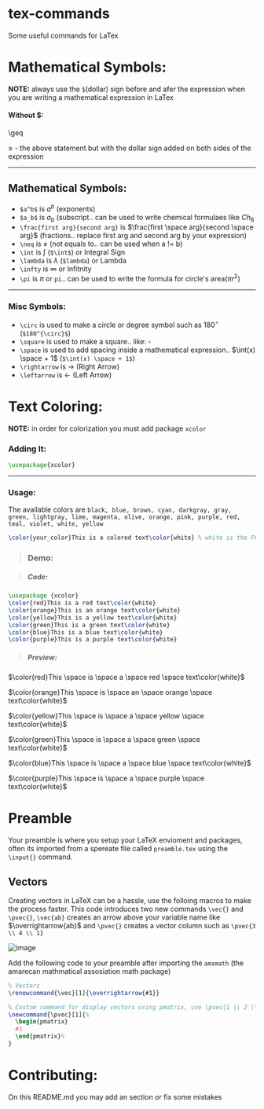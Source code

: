 # tex-commands
Some useful commands for LaTex

# Mathematical Symbols:

**NOTE:** always use the `$`(dollar) sign before and afer the expression when you are writing a mathematical expression in LaTex

#### Without $:
\geq

$\geq$ - the above statement but with the dollar sign added on both sides of the expression

----

## Mathematical Symbols:

- `$a^b$` is $a^b$ (exponents)
- `$a_b$` is $a_b$ (subscript.. can be used to write chemical formulaes like $Ch_6$
- `\frac{first arg}{second arg}` is $\frac{first \space arg}{second \space arg}$ (fractions.. replace first arg and second arg by your expression)
- `\neq` is $\neq$ (not equals to.. can be used when a != b)
- `\int` is $\int$ (`$\int$`) or Integral Sign
- `\lambda` is $\lambda$ (`$lambda`) or Lambda
- `\infty` is $\infty$ or Infitnity
- `\pi` is $\pi$ or `pi`.. can be used to write the formula for circle's area($\pi r^2$)

----

### Misc Symbols:
- `\circ` is used to make a circle or degree symbol such as  $180^{\circ}$ (`$180^{\circ}$`)
- `\square` is used to make a square.. like: $\square$
- `\space` is used to add spacing inside a mathematical expression.. $\int(x) \space + 1$ (`$\int(x) \space + 1$`)
- `\rightarrow` is $\rightarrow$ (Right Arrow)
- `\leftarrow` is $\leftarrow$ (Left Arrow)

# Text Coloring:
**NOTE:** in order for colorization you must add package `xcolor`

### Adding It:
```latex
\usepackage{xcolor}
```

---

### Usage:
The available colors are `black, blue, brown, cyan, darkgray, gray, green, lightgray, lime, magenta, olive, orange, pink, purple, red, teal, violet, white, yellow`

```latex
\color{your_color}This is a colored text\color{white} % white is the FG here
```

> ### Demo:

> ##### Code: 
```latex
\usepackage {xcolor}
\color{red}This is a red text\color{white}
\color{orange}This is an orange text\color{white}
\color{yellow}This is a yellow text\color{white}
\color{green}This is a green text\color{white}
\color{blue}This is a blue text\color{white}
\color{purple}This is a purple text\color{white}
```
> ##### Preview:
$\color{red}This \space is \space a \space red \space text\color{white}$

$\color{orange}This \space is \space an \space orange \space text\color{white}$

$\color{yellow}This \space is \space a \space yellow \space text\color{white}$

$\color{green}This \space is \space a \space green \space text\color{white}$

$\color{blue}This \space is \space a \space blue \space text\color{white}$

$\color{purple}This \space is \space a \space purple \space text\color{white}$

# Preamble
Your preamble is where you setup your LaTeX envioment and packages, often its imported from a spereate file called `preamble.tex` using the `\input{}` command.

## Vectors
Creating vectors in LaTeX can be a hassle, use the folloing macros to make the process faster. This code introduces two new commands `\vec{}` and `\pvec{}`, `\vec{ab}` creates an arrow above your variable name like $\overrightarrow{ab}$ and `\pvec{}` creates a vector column such as `\pvec{3 \\ 4 \\ 1}` 

![image](https://github.com/logicguy1/tex-commands/assets/56993729/ac1e5582-1560-4a0c-b7f4-17b5044c5ec8)

Add the following code to your preamble after importing the `amsmath` (the amarecan mathmatical assosiation math package)
```latex
% Vectors
\renewcommand{\vec}[1]{\overrightarrow{#1}}

% Custom command for display vectors using pmatrix, use \pvec{1 \\ 2 \\ 3}
\newcommand{\pvec}[1]{%
  \begin{pmatrix}
  #1
  \end{pmatrix}%
}
```

# Contributing:
On this README.md you may add an section or fix some mistakes
